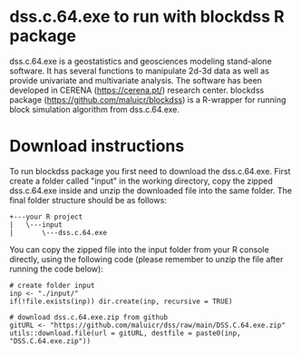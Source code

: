 
# dss.c.64.exe to run with blockdss R package

dss.c.64.exe is a geostatistics and geosciences modeling stand-alone software. It has several functions to manipulate 2d-3d data as well as provide univariate and multivariate analysis. The software has been developed in CERENA (https://cerena.pt/) research center. blockdss package (https://github.com/maluicr/blockdss) is a R-wrapper for running block simulation algorithm from dss.c.64.exe. 

# Download instructions

To run blockdss package you first need to download the dss.c.64.exe. First create a folder called "input" in the working directory, copy the zipped dss.c.64.exe inside and unzip the downloaded file into the same folder. The final folder structure should be as follows:

```
+---your R project
|   \---input
|       \---dss.c.64.exe
```

You can copy the zipped file into the input folder from your R console directly, using the following code (please remember to unzip the file after running the code below):

```
# create folder input
inp <- "./input/"
if(!file.exists(inp)) dir.create(inp, recursive = TRUE)

# download dss.c.64.exe.zip from github
gitURL <- "https://github.com/maluicr/dss/raw/main/DSS.C.64.exe.zip"
utils::download.file(url = gitURL, destfile = paste0(inp, "DSS.C.64.exe.zip"))
```
